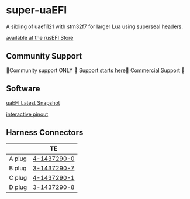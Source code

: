 # super-uaEFI

A sibling of uaefi121 with stm32f7 for larger Lua using superseal headers.

[available at the rusEFI Store](https://www.shop.rusefi.com/shop/p/super-uaefi)

## Community Support

🔴Community support ONLY 🔴 [Support starts here](https://github.com/rusefi/rusefi/wiki/Support)🔴 [Commercial Support](https://www.shop.rusefi.com/shop/p/details-about-rusefi-ecu-technical-support) 🔴

## Software

[uaEFI Latest Snapshot](https://rusefi.com/build_server/rusefi_bundle_super-uaefi.zip)

[interactive pinout](https://rusefi.com/docs/pinouts/super-uaefi/)

## Harness Connectors

|   |  TE |  
|---|---|
|A plug  | [4-1437290-0](https://www.te.com/usa-en/product-4-1437290-0.html)  |
|B plug  | [3-1437290-7](https://www.te.com/usa-en/product-3-1437290-7.html)  |
|C plug  |[4-1437290-1](https://www.te.com/usa-en/product-4-1437290-1.html)   |
|D plug  | [3-1437290-8](https://www.te.com/usa-en/product-3-1437290-8.html)  |

